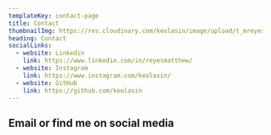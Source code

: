 ```yaml
---
templateKey: contact-page
title: Contact
thumbnailImg: https://res.cloudinary.com/keolasin/image/upload/t_mreyes_default/v1597109380/personal-revamp/coffee.jpg
heading: Contact
socialLinks:
  - website: Linkedin
    link: https://www.linkedin.com/in/reyesmatthew/
  - website: Instagram
    link: https://www.instagram.com/keolasin/
  - website: GitHub
    link: https://github.com/keolasin
---
```


## Email or find me on social media
